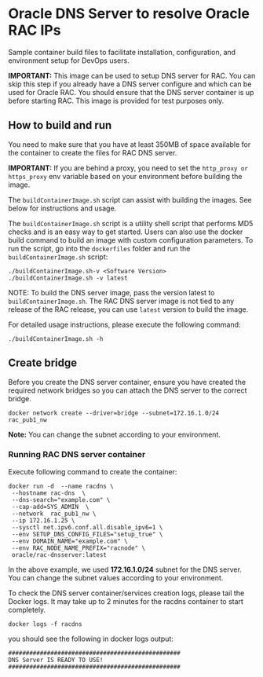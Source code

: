 # Oracle DNS Server to resolve Oracle RAC IPs

Sample container build files to facilitate installation, configuration, and environment setup for DevOps users.

**IMPORTANT:** This image can be used to setup DNS server for RAC. You can skip this step if you already have a DNS server configure and which can be used for Oracle RAC. You should ensure that the DNS server container is up before starting RAC. This image is provided for test purposes only.

## How to build and run
You need to make sure that you have at least 350MB of space available for the container to create the files for RAC DNS server.

**IMPORTANT:** If you are behind a proxy, you need to set the `http_proxy or https_proxy` env variable based on your environment before building the image.

The `buildContainerImage.sh` script can assist with building the images. See below for instructions and usage.

The `buildContainerImage.sh` script is a utility shell script that performs MD5 checks and is an easy way to get started. Users can also use the docker build command to build an image with custom configuration parameters. To run the script, go into the `dockerfiles` folder and run the `buildContainerImage.sh` script:

```
./buildContainerImage.sh-v <Software Version>
./buildContainerImage.sh -v latest
```
NOTE: To build the DNS server image, pass the version latest to `buildContainerImage.sh`. The RAC DNS server image is not tied to any release of the RAC release, you can use `latest` version to build the image.

For detailed usage instructions, please execute the following command:

```
./buildContainerImage.sh -h
```

## Create bridge
Before you create the DNS server container, ensure you have created the required network bridges so you can attach the DNS server to the correct bridge.

```
docker network create --driver=bridge --subnet=172.16.1.0/24 rac_pub1_nw
```
**Note:** You can change the subnet according to your environment.

### Running RAC DNS server container
Execute following command to create the container:

```
docker run -d  --name racdns \
 --hostname rac-dns  \
 --dns-search="example.com" \
 --cap-add=SYS_ADMIN  \
 --network  rac_pub1_nw \
 --ip 172.16.1.25 \
 --sysctl net.ipv6.conf.all.disable_ipv6=1 \
 --env SETUP_DNS_CONFIG_FILES="setup_true" \
 --env DOMAIN_NAME="example.com" \
 --env RAC_NODE_NAME_PREFIX="racnode" \
 oracle/rac-dnsserver:latest
```

In the above example, we used **172.16.1.0/24** subnet for the DNS server. You can change the subnet values according to your environment.

To check the DNS server container/services creation logs, please tail the Docker logs. It may take up to 2 minutes for the racdns container to start completely.

```
docker logs -f racdns
```

you should see the following in docker logs output:

```
#################################################
DNS Server IS READY TO USE!
#################################################
```
